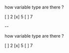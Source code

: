 how variable type are there ?

[ ] 2
[x] 5
[ ] 7

--

how variable type are there ?

[ ] 2
[x] 5
[ ] 7
